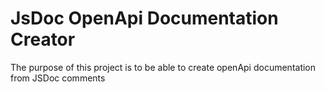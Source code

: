 # JsDoc OpenApi Documentation Creator

The purpose of this project is to be able to create openApi
documentation from JSDoc comments
